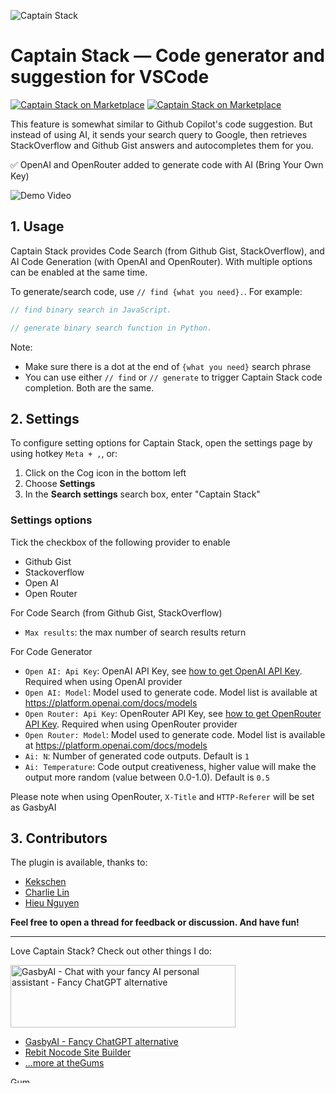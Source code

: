 ![Captain Stack](./icon.png)

# Captain Stack — Code generator and suggestion for VSCode

[![Captain Stack on Marketplace](https://img.shields.io/badge/Downloads-VSCode_Marketplace-blue)](https://marketplace.visualstudio.com/items?itemName=captainstack.captain-stack) [![Captain Stack on Marketplace](https://img.shields.io/visual-studio-marketplace/d/captainstack.captain-stack)](https://marketplace.visualstudio.com/items?itemName=captainstack.captain-stack)

This feature is somewhat similar to Github Copilot's code suggestion. But instead of using AI, it sends your search query to Google, then retrieves StackOverflow and Github Gist answers and autocompletes them for you.

✅ OpenAI and OpenRouter added to generate code with AI (Bring Your Own Key)

![Demo Video](./demo.gif)

## 1. Usage

Captain Stack provides Code Search (from Github Gist, StackOverflow), and AI Code Generation (with OpenAI and OpenRouter). With multiple options can be enabled at the same time.

To generate/search code, use `// find {what you need}.`. For example:

```js
// find binary search in JavaScript.

// generate binary search function in Python.
```

Note:
- Make sure there is a dot at the end of `{what you need}` search phrase
- You can use either `// find` or `// generate` to trigger Captain Stack code completion. Both are the same.


## 2. Settings

To configure setting options for Captain Stack, open the settings page by using hotkey `Meta + ,`, or:

1. Click on the Cog icon in the bottom left
2. Choose **Settings**
3. In the **Search settings** search box, enter "Captain Stack"

### Settings options

Tick the checkbox of the following provider to enable
- Github Gist
- Stackoverflow
- Open AI
- Open Router

For Code Search (from Github Gist, StackOverflow)
-  `Max results`: the max number of search results return

For Code Generator

- `Open AI: Api Key`: OpenAI API Key, see [how to get OpenAI API Key](https://gasbyai.com/docs/setup-openai). Required when using OpenAI provider
- `Open AI: Model`: Model used to generate code. Model list is available at https://platform.openai.com/docs/models
- `Open Router: Api Key`: OpenRouter API Key, see [how to get OpenRouter API Key](https://gasbyai.com/docs/setup-openrouter). Required when using OpenRouter provider
- `Open Router: Model`: Model used to generate code. Model list is available at https://platform.openai.com/docs/models
- `Ai: N`: Number of generated code outputs. Default is `1`
- `Ai: Temperature`: Code output creativeness, higher value will make the output more random (value between 0.0-1.0). Default is `0.5`

Please note when using OpenRouter, `X-Title` and `HTTP-Referer` will be set as GasbyAI

## 3. Contributors

The plugin is available, thanks to:

- [Kekschen](https://github.com/Kek5chen)
- [Charlie Lin](https://github.com/clin1234)
- [Hieu Nguyen](https://twitter.com/hieuSSR/)

**Feel free to open a thread for feedback or discussion. And have fun!**

---

Love Captain Stack? Check out other things I do:

<a href="https://gasbyai.com?ref=csgithub">
<img src="https://gasbyai.com/banner.png" alt="GasbyAI - Chat with your fancy AI personal assistant - Fancy ChatGPT alternative" height="100" width="360" />
</a>

- [GasbyAI - Fancy ChatGPT alternative](https://gasbyai.com?ref=csgithub)
- [Rebit Nocode Site Builder](https://rebit.co/?ref=github)
- [...more at theGums](https://thegums.co)

<img alt="Gum Pixels" src="https://lsn.gumanalytics.com/images/XOsbYS_va/gp.png" width="33" height="10" />
